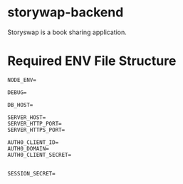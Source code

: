 # storywap-backend

Storyswap is a book sharing application.

# Required ENV File Structure

```
NODE_ENV=

DEBUG=

DB_HOST=

SERVER_HOST=
SERVER_HTTP_PORT=
SERVER_HTTPS_PORT=

AUTH0_CLIENT_ID=
AUTH0_DOMAIN=
AUTH0_CLIENT_SECRET=


SESSION_SECRET=
```
